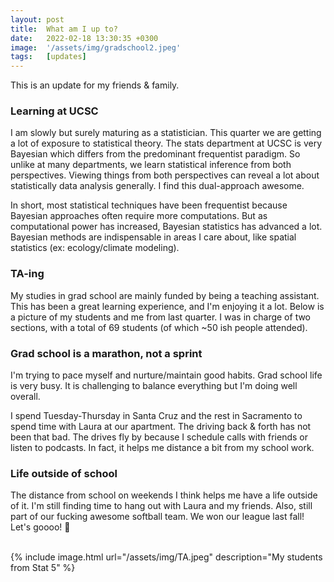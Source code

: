 ```yaml
---
layout: post
title:  What am I up to?
date:   2022-02-18 13:30:35 +0300
image:  '/assets/img/gradschool2.jpeg'
tags:   [updates]
---
```

This is an update for my friends & family.

###  Learning at UCSC
I am slowly but surely maturing as a statistician.  This quarter we are getting a lot of exposure to statistical theory.  The stats department at UCSC is very Bayesian which differs from the predominant frequentist paradigm.  So unlike at many departments,  we learn statistical inference from both perspectives.  Viewing things from both perspectives can reveal a lot about statistically data analysis generally.  I find this dual-approach awesome.  

In short, most statistical techniques have been frequentist because Bayesian approaches often require more computations.  But as computational power has increased, Bayesian statistics has advanced a lot.  Bayesian methods are indispensable in areas I care about, like spatial statistics (ex: ecology/climate modeling).

### TA-ing
My studies in grad school are mainly funded by being a teaching assistant.  This has been a great learning experience, and I'm enjoying it a lot.  Below is a picture of my students and me from last quarter. I was in charge of two sections, with a total of 69 students (of which ~50 ish people attended).

###  Grad school is a marathon, not a sprint
I'm trying to pace myself and nurture/maintain good habits.  Grad school life is very busy. It is challenging to balance everything but I'm doing well overall.  

I spend Tuesday-Thursday in Santa Cruz and the rest in Sacramento to spend time with Laura at our apartment.  The driving back & forth has not been that bad. The drives fly by because I schedule calls with friends or listen to podcasts.  In fact, it helps me distance a bit from my school work.  

### Life outside of school
The distance from school on weekends I think helps me have a life outside of it.  I'm still finding time to hang out with Laura and my friends.  Also, still part of our fucking awesome softball team. We won our league last fall! Let's goooo!  🥎


<br />
{% include image.html url="/assets/img/TA.jpeg" description="My students from Stat 5" %}
